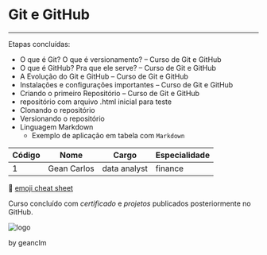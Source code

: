 # Git e GitHub
---
Etapas concluídas:<br>

- O que é Git? O que é versionamento? – Curso de Git e GitHub
- O que é GitHub? Pra que ele serve? – Curso de Git e GitHub
- A Evolução do Git e GitHub – Curso de Git e GitHub
- Instalações e configurações importantes – Curso de Git e GitHub
- Criando o primeiro Repositório – Curso de Git e GitHub
- repositório com arquivo .html inicial para teste
- Clonando o repositório
- Versionando o repositório
- Linguagem Markdown
  - Exemplo de aplicação em tabela com `Markdown`

| Código | Nome | Cargo | Especialidade |
| --- | --- | --- | ---|
1 | Gean Carlos | data analyst | finance |

🖖
[emoji cheat sheet](https://github.com/ikatyang/emoji-cheat-sheet)

Curso concluído com _certificado_ e *projetos* publicados posteriormente no GitHub.<br>

![logo](https://github.com/geanclm/Curso-em-Video/assets/18247666/47a1a271-9258-4840-8547-39499de6bf4d)

by geanclm<br><br>

